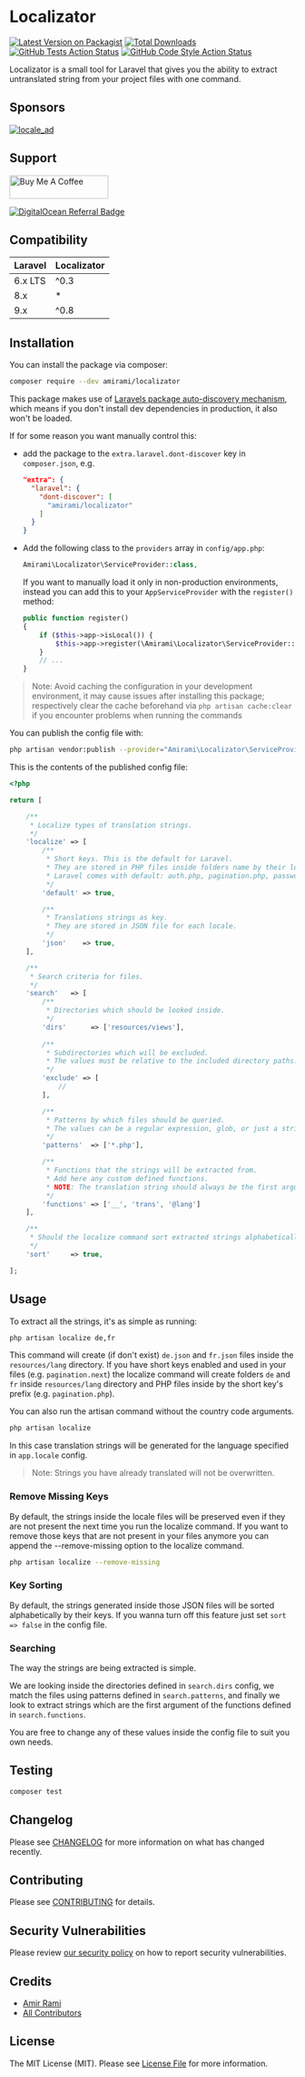 # Localizator

[![Latest Version on Packagist](https://img.shields.io/packagist/v/amirami/localizator.svg?style=flat-square)](https://packagist.org/packages/amirami/localizator)
[![Total Downloads](https://img.shields.io/packagist/dt/amirami/localizator.svg?style=flat-square)](https://packagist.org/packages/amirami/localizator)
[![GitHub Tests Action Status](https://img.shields.io/github/actions/workflow/status/amiranagram/localizator/tests.yml?style=flat-square)](https://github.com/amiranagram/localizator/actions?query=workflow%3Atests+branch%3Amaster)
[![GitHub Code Style Action Status](https://img.shields.io/github/actions/workflow/status/amiranagram/localizator/php-cs-fixer.yml?label=code%20style&style=flat-square)](https://github.com/amiranagram/localizator/actions?query=workflow%3A"Check+%26+fix+styling"+branch%3Amaster)

Localizator is a small tool for Laravel that gives you the ability to extract untranslated string from your project files with one command.

## Sponsors

[![locale_ad](art/locale_ad.png)](https://uselocale.com?utm_source=localizator&utm_medium=ad1)

## Support

<a href="https://www.buymeacoffee.com/amirami" target="_blank"><img src="https://cdn.buymeacoffee.com/buttons/default-orange.png" alt="Buy Me A Coffee" height="41" width="174"></a>

[![DigitalOcean Referral Badge](https://web-platforms.sfo2.digitaloceanspaces.com/WWW/Badge%203.svg)](https://www.digitalocean.com/?refcode=f38828dd20f8&utm_campaign=Referral_Invite&utm_medium=Referral_Program&utm_source=badge)

## Compatibility

| Laravel | Localizator |
|---------|-------------|
| 6.x LTS | ^0.3        |
| 8.x     | *           |
| 9.x     | ^0.8        |

## Installation

You can install the package via composer:

```bash
composer require --dev amirami/localizator
```

This package makes use of [Laravels package auto-discovery mechanism](https://medium.com/@taylorotwell/package-auto-discovery-in-laravel-5-5-ea9e3ab20518), which means if you don't
install dev dependencies in production, it also won't be loaded.

If for some reason you want manually control this:

- add the package to the `extra.laravel.dont-discover` key in `composer.json`, e.g.
  ```json
  "extra": {
    "laravel": {
      "dont-discover": [
        "amirami/localizator"
      ]
    }
  }
  ```
- Add the following class to the `providers` array in `config/app.php`:
  ```php
  Amirami\Localizator\ServiceProvider::class,
  ```
  If you want to manually load it only in non-production environments, instead you can add this to your `AppServiceProvider` with the `register()` method:
  ```php
  public function register()
  {
      if ($this->app->isLocal()) {
          $this->app->register(\Amirami\Localizator\ServiceProvider::class);
      }
      // ...
  }
  ```

> Note: Avoid caching the configuration in your development environment, it may cause issues after installing this package; respectively clear the cache beforehand
> via `php artisan cache:clear` if you encounter problems when running the commands

You can publish the config file with:

```bash
php artisan vendor:publish --provider="Amirami\Localizator\ServiceProvider" --tag="config"
```

This is the contents of the published config file:

```php
<?php

return [

    /**
     * Localize types of translation strings.
     */
    'localize' => [
        /**
         * Short keys. This is the default for Laravel.
         * They are stored in PHP files inside folders name by their locale code.
         * Laravel comes with default: auth.php, pagination.php, passwords.php and validation.php
         */
        'default' => true,

        /**
         * Translations strings as key.
         * They are stored in JSON file for each locale.
         */
        'json'    => true,
    ],

    /**
     * Search criteria for files.
     */
    'search'   => [
        /**
         * Directories which should be looked inside.
         */
        'dirs'      => ['resources/views'],
        
        /**
         * Subdirectories which will be excluded.
         * The values must be relative to the included directory paths.
         */
        'exclude' => [
            //
        ],

        /**
         * Patterns by which files should be queried.
         * The values can be a regular expression, glob, or just a string.
         */
        'patterns'  => ['*.php'],

        /**
         * Functions that the strings will be extracted from.
         * Add here any custom defined functions.
         * NOTE: The translation string should always be the first argument.
         */
        'functions' => ['__', 'trans', '@lang']
    ],

    /**
     * Should the localize command sort extracted strings alphabetically?
     */
    'sort'     => true,

];

```

## Usage

To extract all the strings, it's as simple as running:

``` bash
php artisan localize de,fr
```

This command will create (if don't exist) `de.json` and `fr.json` files inside the `resources/lang` directory.
If you have short keys enabled and used in your files (e.g. `pagination.next`) the localize command will create folders `de` and `fr` inside `resources/lang` directory and PHP
files inside by the short key's prefix (e.g. `pagination.php`).

You can also run the artisan command without the country code arguments.

``` bash
php artisan localize
```

In this case translation strings will be generated for the language specified in `app.locale` config.

> Note: Strings you have already translated will not be overwritten.

### Remove Missing Keys

By default, the strings inside the locale files will be preserved even if they are not present the next time you run the localize command.
If you want to remove those keys that are not present in your files anymore you can append the --remove-missing option to the localize command.

``` bash
php artisan localize --remove-missing
```

### Key Sorting

By default, the strings generated inside those JSON files will be sorted alphabetically by their keys.
If you wanna turn off this feature just set `sort => false` in the config file.

### Searching

The way the strings are being extracted is simple.

We are looking inside the directories defined in `search.dirs` config, we match the files using patterns defined in `search.patterns`, and finally we look to extract strings
which are the first argument of the functions defined in `search.functions`.

You are free to change any of these values inside the config file to suit you own needs.

## Testing

``` bash
composer test
```

## Changelog

Please see [CHANGELOG](CHANGELOG.md) for more information on what has changed recently.

## Contributing

Please see [CONTRIBUTING](.github/CONTRIBUTING.md) for details.

## Security Vulnerabilities

Please review [our security policy](../../security/policy) on how to report security vulnerabilities.

## Credits

- [Amir Rami](https://github.com/amiranagram)
- [All Contributors](../../contributors)

## License

The MIT License (MIT). Please see [License File](LICENSE.md) for more information.

